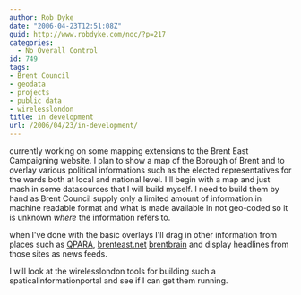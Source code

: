 ```yaml
---
author: Rob Dyke
date: "2006-04-23T12:51:08Z"
guid: http://www.robdyke.com/noc/?p=217
categories:
  - No Overall Control
id: 749
tags:
- Brent Council
- geodata
- projects
- public data
- wirelesslondon
title: in development
url: /2006/04/23/in-development/
---
```

currently working on some mapping extensions to the Brent East Campaigning website. I plan to show a map of the Borough of Brent and to overlay various political informations such as the elected representatives for the wards both at local and national level. I'll begin with a map and just mash in some datasources that I will build myself. I need to build them by hand as Brent Council supply only a limited amount of information in machine readable format and what is made available in not geo-coded so it is unknown _where_ the information refers to.

<a></a>

when I've done with the basic overlays I'll drag in other information from places such as [QPARA](http://www.qpara.org), [brenteast.net](http://www.brenteast.net) [brentbrain](http://www.brentbrain.org.uk/) and display headlines from those sites as news feeds.

I will look at the wirelesslondon tools for building such a spaticalinformationportal and see if I can get them running.
